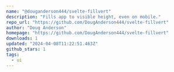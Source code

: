 ```yaml
---
name: "@douganderson444/svelte-fillvert"
description: "Fills app to visible height, even on mobile."
repo_url: "https://github.com/DougAnderson444/svelte-fillvert"
author: "Doug Anderson"
homepage: "https://github.com/DougAnderson444/svelte-fillvert"
downloads: 1
updated: "2024-04-08T11:22:51.463Z"
github_stars: 1
tags: 
  - ui
---
```

